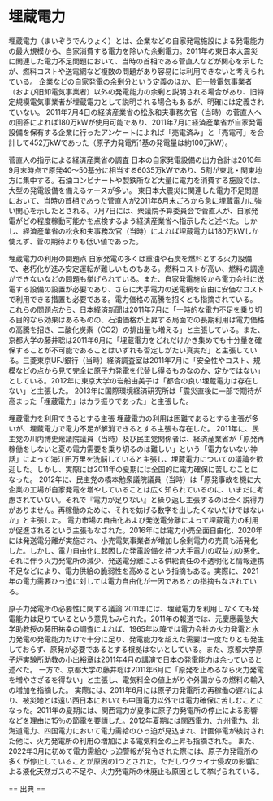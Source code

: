 # 埋蔵電力

埋蔵電力（まいぞうでんりょく）とは、企業などの自家発電施設による発電能力の最大規模から、自家消費する電力を除いた余剰電力。2011年の東日本大震災に関連した電力不足問題において、当時の首相である菅直人などが関心を示したが、燃料コストや送電網など複数の問題があり容易には利用できないと考えられている。
企業などの自家発電の余剰分という定義のほか、旧一般電気事業者（および旧卸電気事業者）以外の発電能力の余剰と説明される場合があり、旧特定規模電気事業者が埋蔵電力として説明される場合もあるが、明確には定義されていない。
2011年7月4日の経済産業省の松永和夫事務次官（当時）の菅直人への回答によれば180万kWが使用可能であり、2011年7月に経済産業省が自家発電設備を保有する企業に行ったアンケートによれば「売電済み」と「売電可」を合計して452万kWであった（原子力発電所1基の発電量は約100万kW）。

菅直人の指示による経済産業省の調査
日本の自家発電設備の出力合計は2010年9月末時点で原発40～50基分に相当する6035万kWであり、5割が東北・関東地方に集中する。石油コンビナートや製鉄所など大量に電力を消費する施設では、大型の発電設備を備えるケースが多い。
東日本大震災に関連した電力不足問題において、当時の首相であった菅直人が2011年6月末ごろから急に埋蔵電力に強い関心を示したとされる。7月7日には、衆議院予算委員会で菅直人が、自家発電がどの程度稼動可能かを点検するよう経済産業省へ指示したと述べた。しかし、経済産業省の松永和夫事務次官（当時）によれば埋蔵電力は180万kWしか使えず、菅の期待よりも低い値であった。

埋蔵電力の利用の問題点
自家発電の多くは重油や石炭を燃料とする火力設備で、老朽化が進み安定運転が難しいものもある。燃料コストが高い、燃料の調達ができないなどの問題も挙げられている。また、自家発電施設から電力会社に送電する設備の設置が必要であり、さらに大手電力の送電網を自由に安価なコストで利用できる措置も必要である。電力価格の高騰を招くとも指摘されている。
これらの問題点から、日本経済新聞は2011年7月に「一時的な電力不足を乗り切る目的なら効果はあるものの、石油価格が上昇する局面での長期利用は電力価格の高騰を招き、二酸化炭素（CO2）の排出量も増える」と主張している。また、京都大学の藤井聡は2011年6月に「埋蔵電力をどれだけかき集めても十分量を確保することが不可能であることはいずれも否定しがたい真実だ」と主張している。三菱東京UFJ銀行（当時）経済調査室は2011年7月に「安全性やコスト、規模などの点から見て完全に原子力発電を代替し得るものなのか、定かではない」としている。2012年に東京大学の岩船由美子は「都合の良い埋蔵電力は存在しない」と主張した。
2013年に国際環境経済研究所は「震災直後に一部で期待が高まった「埋蔵電力」はカラ振りであった」と主張した。

埋蔵電力を利用できるとする主張
埋蔵電力の利用は困難であるとする主張が多いが、埋蔵電力で電力不足が解消できるとする主張も存在した。
2011年に、民主党の川内博史衆議院議員（当時）及び民主党関係者は、経済産業省が「原発再稼働をしないと夏の電力需要を乗り切るのは難しい」という「電力ないない神話」によって海江田万里を洗脳していると主張し、埋蔵電力についての議論を歓迎した。しかし、実際には2011年の夏期には全国的に電力確保に苦しむことになった。
2012年に、民主党の橋本勉衆議院議員（当時）は「原発事故を機に大企業の工場が自家発電を増やしていることは広く知られているのに、いまだに考慮されていない。それで『電力が足りない』と繰り返し主張するのは全く説得力がありません。再稼働のために、それを妨げる数字を出したくないだけではないか」と主張した。
電力市場の自由化および発送電分離によって埋蔵電力の利用が促進されるという主張もなされた。2016年には電力小売全面自由化、2020年には発送電分離が実施され、小売電気事業者が増加し余剰電力の売買も活発化した。しかし、電力自由化に起因した発電設備を持つ大手電力の収益力の悪化、それに伴う火力発電所の減少、発送電分離による供給責任の不透明化と情報連携不足などにより、電力供給の脆弱性を高めるという指摘もある。実際に、2021年の電力需要ひっ迫に対しては電力自由化が一因であるとの指摘もなされている。

原子力発電所の必要性に関する議論
2011年には、埋蔵電力を利用しなくても発電能力は足りているという意見もみられた。2011年の報道では、元慶應義塾大学助教授の藤田祐幸の調査によれば、1965年以降では電力会社の火力発電と水力発電の発電能力だけで十分に足り、発電能力を超えた需要は一度たりとも発生しておらず、原発が必要であるとする根拠はないとしている。また、京都大学原子炉実験所助教の小出裕章は2011年4月の講演で日本の発電能力は余っていると述べた。
一方で、京都大学の藤井聡は2011年6月に「原発を止めるなら火力発電を増やさざるを得ない」と主張し、電気料金の値上がりや外国からの燃料の輸入の増加を指摘した。
実際には、2011年6月には原子力発電所の再稼働の遅れにより、被災地とは遠い西日本においても中国電力以外では電力確保に苦しむことになった。2011年の夏期には、関西電力が夏季に原子力発電所の停止による影響などを理由に15％の節電を要請した。2012年夏期には関西電力、九州電力、北海道電力、四国電力において電力需給のひっ迫が見込まれ、計画停電が検討された他に、火力発電所の利用の増加による電気料金の上昇も指摘された。
また、2022年3月に初めて電力需給ひっ迫警報が発令された際には、原子力発電所の多くが停止していることが原因の1つとされた。ただしウクライナ侵攻の影響による液化天然ガスの不足や、火力発電所の休廃止も原因として挙げられている。


== 出典 ==